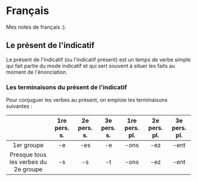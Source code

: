 # Français

Mes notes de français :).

## Le présent de l'indicatif

​​​Le présent de l'indicatif (ou l'indicatif présent) est un temps de verbe simple qui fait partie du mode indicatif et qui sert souvent à situer les faits au moment de l'énonciation.

### Les terminaisons du présent de l'indicatif

Pour conjuguer les verbes au présent, on emploie les terminaisons suivantes :

|                                      | 1re pers. s. | 2e pers. s. | 3e pers. s. | 1re pers. pl. | 2e pers. pl. | 3e pers. pl. |
| :----------------------------------: | :----------: | :---------: | :---------: | :-----------: | :----------: | :----------: |
|              1er groupe              |      -e      |     -es     |     -e      |     -ons      |     -ez      |     -ent     |
| Presque tous les verbes du 2e groupe |      -s      |     -s      |     -t      |     -ons      |     -ez      |     -ent     |
